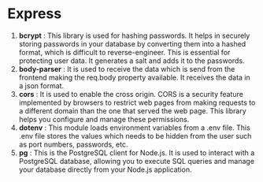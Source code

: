 # Express

1. **bcrypt** : This library is used for hashing passwords. It helps in securely storing passwords in your database by converting them into a hashed format, which is difficult to reverse-engineer. This is essential for protecting user data. It generates a salt and adds it to the passwords.
2. **body-parser** : It is used to receive the data which is send from the frontend making the req.body property available. It receives the data in a json format.
3. **cors** : It is used to enable the cross origin. CORS is a security feature implemented by browsers to restrict web pages from making requests to a different domain than the one that served the web page. This library helps you configure and manage these permissions.
4. **dotenv** : This module loads environment variables from a .env file. This .env file stores the values which needs to be hidden from the user such as port numbers, passwords, etc.
5. **pg** : This is the PostgreSQL client for Node.js. It is used to interact with a PostgreSQL database, allowing you to execute SQL queries and manage your database directly from your Node.js application.
